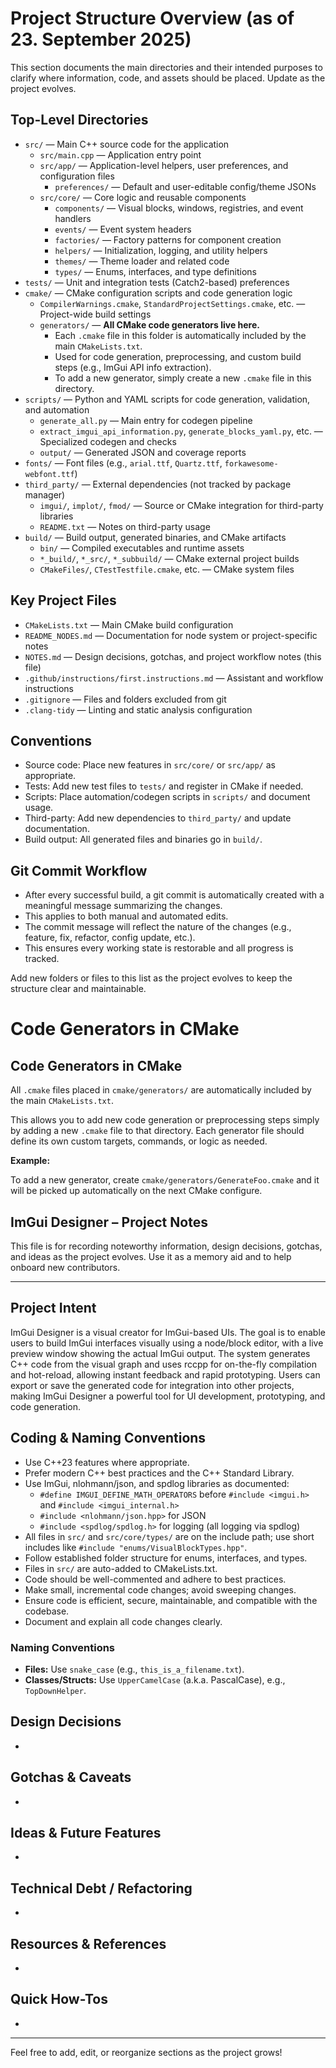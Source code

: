 # Project Structure Overview (as of 23. September 2025)


This section documents the main directories and their intended purposes to clarify where information, code, and assets should be placed. Update as the project evolves.

## Top-Level Directories

- `src/` — Main C++ source code for the application
  - `src/main.cpp` — Application entry point
  - `src/app/` — Application-level helpers, user preferences, and configuration files
    - `preferences/` — Default and user-editable config/theme JSONs
  - `src/core/` — Core logic and reusable components
    - `components/` — Visual blocks, windows, registries, and event handlers
    - `events/` — Event system headers
    - `factories/` — Factory patterns for component creation
    - `helpers/` — Initialization, logging, and utility helpers
    - `themes/` — Theme loader and related code
    - `types/` — Enums, interfaces, and type definitions
- `tests/` — Unit and integration tests (Catch2-based)
  preferences
- `cmake/` — CMake configuration scripts and code generation logic
  - `CompilerWarnings.cmake`, `StandardProjectSettings.cmake`, etc. — Project-wide build settings
  - `generators/` — **All CMake code generators live here.**
    - Each `.cmake` file in this folder is automatically included by the main `CMakeLists.txt`.
    - Used for code generation, preprocessing, and custom build steps (e.g., ImGui API info extraction).
    - To add a new generator, simply create a new `.cmake` file in this directory.
- `scripts/` — Python and YAML scripts for code generation, validation, and automation
  - `generate_all.py` — Main entry for codegen pipeline
  - `extract_imgui_api_information.py`, `generate_blocks_yaml.py`, etc. — Specialized codegen and checks
  - `output/` — Generated JSON and coverage reports
- `fonts/` — Font files (e.g., `arial.ttf`, `Quartz.ttf`, `forkawesome-webfont.ttf`)
- `third_party/` — External dependencies (not tracked by package manager)
  - `imgui/`, `implot/`, `fmod/` — Source or CMake integration for third-party libraries
  - `README.txt` — Notes on third-party usage
- `build/` — Build output, generated binaries, and CMake artifacts
  - `bin/` — Compiled executables and runtime assets
  - `*_build/`, `*_src/`, `*_subbuild/` — CMake external project builds
  - `CMakeFiles/`, `CTestTestfile.cmake`, etc. — CMake system files

## Key Project Files

- `CMakeLists.txt` — Main CMake build configuration
- `README_NODES.md` — Documentation for node system or project-specific notes
- `NOTES.md` — Design decisions, gotchas, and project workflow notes (this file)
- `.github/instructions/first.instructions.md` — Assistant and workflow instructions
- `.gitignore` — Files and folders excluded from git
- `.clang-tidy` — Linting and static analysis configuration

## Conventions

- Source code: Place new features in `src/core/` or `src/app/` as appropriate.
- Tests: Add new test files to `tests/` and register in CMake if needed.
- Scripts: Place automation/codegen scripts in `scripts/` and document usage.
- Third-party: Add new dependencies to `third_party/` and update documentation.
- Build output: All generated files and binaries go in `build/`.


## Git Commit Workflow

- After every successful build, a git commit is automatically created with a meaningful message summarizing the changes.
- This applies to both manual and automated edits.
- The commit message will reflect the nature of the changes (e.g., feature, fix, refactor, config update, etc.).
- This ensures every working state is restorable and all progress is tracked.

Add new folders or files to this list as the project evolves to keep the structure clear and maintainable.

# Code Generators in CMake

## Code Generators in CMake

All `.cmake` files placed in `cmake/generators/` are automatically included by the main `CMakeLists.txt`.

This allows you to add new code generation or preprocessing steps simply by adding a new `.cmake` file to that directory. Each generator file should define its own custom targets, commands, or logic as needed.

**Example:**

To add a new generator, create `cmake/generators/GenerateFoo.cmake` and it will be picked up automatically on the next CMake configure.

## ImGui Designer – Project Notes

This file is for recording noteworthy information, design decisions, gotchas, and ideas as the project evolves. Use it as a memory aid and to help onboard new contributors.

---

## Project Intent

ImGui Designer is a visual creator for ImGui-based UIs. The goal is to enable users to build ImGui interfaces visually using a node/block editor, with a live preview window showing the actual ImGui output. The system generates C++ code from the visual graph and uses rccpp for on-the-fly compilation and hot-reload, allowing instant feedback and rapid prototyping. Users can export or save the generated code for integration into other projects, making ImGui Designer a powerful tool for UI development, prototyping, and code generation.

## Coding & Naming Conventions

- Use C++23 features where appropriate.
- Prefer modern C++ best practices and the C++ Standard Library.
- Use ImGui, nlohmann/json, and spdlog libraries as documented:
  - `#define IMGUI_DEFINE_MATH_OPERATORS` before `#include <imgui.h>` and `#include <imgui_internal.h>`
  - `#include <nlohmann/json.hpp>` for JSON
  - `#include <spdlog/spdlog.h>` for logging (all logging via spdlog)
- All files in `src/` and `src/core/types/` are on the include path; use short includes like `#include "enums/VisualBlockTypes.hpp"`.
- Follow established folder structure for enums, interfaces, and types.
- Files in `src/` are auto-added to CMakeLists.txt.
- Code should be well-commented and adhere to best practices.
- Make small, incremental code changes; avoid sweeping changes.
- Ensure code is efficient, secure, maintainable, and compatible with the codebase.
- Document and explain all code changes clearly.

### Naming Conventions

- **Files:** Use `snake_case` (e.g., `this_is_a_filename.txt`).
- **Classes/Structs:** Use `UpperCamelCase` (a.k.a. PascalCase), e.g., `TopDownHelper`.



## Design Decisions

-


## Gotchas & Caveats

-


## Ideas & Future Features

-


## Technical Debt / Refactoring

-


## Resources & References

-


## Quick How-Tos

-


---

Feel free to add, edit, or reorganize sections as the project grows!
